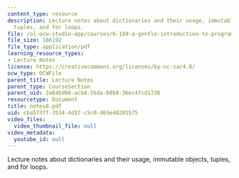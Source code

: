 ```yaml
---
content_type: resource
description: Lecture notes about dictionaries and their usage, immutable objects,
  tuples, and for loops.
file: /ol-ocw-studio-app/courses/6-189-a-gentle-introduction-to-programming-using-python-january-iap-2008/cba573ff35344d37c5c0d65e48281575_notes8.pdf
file_size: 166192
file_type: application/pdf
learning_resource_types:
- Lecture Notes
license: https://creativecommons.org/licenses/by-nc-sa/4.0/
ocw_type: OCWFile
parent_title: Lecture Notes
parent_type: CourseSection
parent_uid: 2a64bd66-acb4-55da-b8b8-36ec4fcd1736
resourcetype: Document
title: notes8.pdf
uid: cba573ff-3534-4d37-c5c0-d65e48281575
video_files:
  video_thumbnail_file: null
video_metadata:
  youtube_id: null
---
```

Lecture notes about dictionaries and their usage, immutable objects, tuples, and for loops.